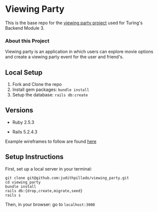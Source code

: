 # Viewing Party

This is the base repo for the [viewing party project](https://backend.turing.io/module3/projects/viewing_party) used for Turing's Backend Module 3.

### About this Project

Viewing party is an application in which users can explore movie options and create a viewing party event for the user and friend's.

## Local Setup

1. Fork and Clone the repo
2. Install gem packages: `bundle install`
3. Setup the database: `rails db:create`


## Versions

- Ruby 2.5.3

- Rails 5.2.4.3

Example wireframes to follow are found [here](https://backend.turing.io/module3/projects/viewing_party/wireframes)


## Setup Instructions


First, set up a local server in your terminal: 

```
git clone git@github.com:judithpillado/viewing_party.git
cd viewing_party
bundle install
rails db:{drop,create,migrate,seed}
rails s
```

Then, in your browser: go to `localhost:3000`

